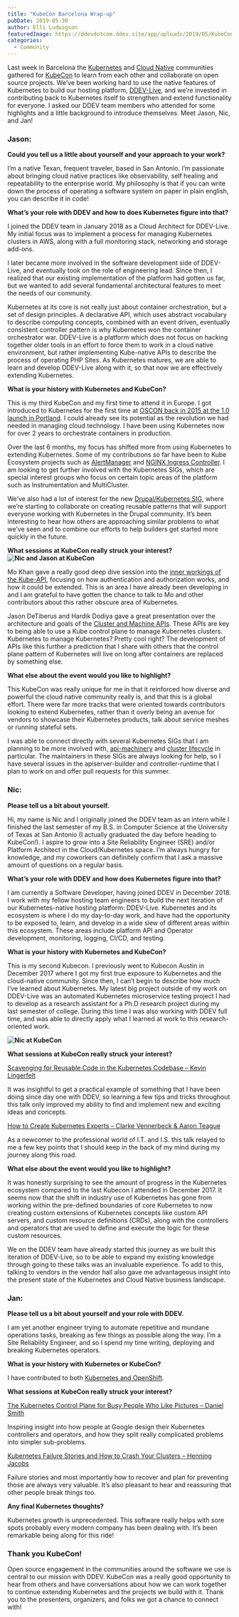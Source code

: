 ```yaml
---
title: "KubeCon Barcelona Wrap-up"
pubDate: 2019-05-30
author: Elli Ludwigson
featuredImage: https://ddevdotcom.ddev.site/app/uploads/2019/05/KubeCon-group.jpg
categories:
  - Community
---
```


Last week in Barcelona the [Kubernetes](https://kubernetes.io/) and [Cloud Native](https://www.cncf.io/) communities gathered for [KubeCon](https://events.linuxfoundation.org/events/kubecon-cloudnativecon-europe-2019/) to learn from each other and collaborate on open source projects. We’ve been working hard to use the native features of Kubernetes to build our hosting platform, [DDEV-Live](https://ddev.com/ddev-live/), and we’re invested in contributing back to Kubernetes itself to strengthen and extend functionality for everyone. I asked our DDEV team members who attended for some highlights and a little background to introduce themselves. Meet Jason, Nic, and Jan!

### Jason:

**Could you tell us a little about yourself and your approach to your work?**

I’m a native Texan, frequent traveler, based in San Antonio. I’m passionate about bringing cloud native practices like observability, self healing and repeatability to the enterprise world. My philosophy is that if you can write down the process of operating a software system on paper in plain english, you can describe it in code!

**What’s your role with DDEV and how to does Kubernetes figure into that?**

I joined the DDEV team in January 2018 as a Cloud Architect for DDEV-Live. My initial focus was to implement a process for managing Kubernetes clusters in AWS, along with a full monitoring stack, networking and storage add-ons.

I later became more involved in the software development side of DDEV-Live, and eventually took on the role of engineering lead. Since then, I realized that our existing implementation of the platform had gotten us far, but we wanted to add several fundamental architectural features to meet the needs of our community.

Kubernetes at its core is not really just about container orchestration, but a set of design principles. A declarative API, which uses abstract vocabulary to describe computing concepts, combined with an event driven, eventually consistent controller pattern is why Kubernetes won the container orchestrator war. DDEV-Live is a platform which does not focus on hacking together older tools in an effort to force them to work in a cloud native environment, but rather implementing Kube-native APIs to describe the process of operating PHP Sites. As Kubernetes matures, we are able to learn and develop DDEV-Live along with it, so that now we are effectively extending Kubernetes.

**What is your history with Kubernetes and KubeCon?**

This is my third KubeCon and my first time to attend it in Europe. I got introduced to Kubernetes for the first time at [OSCON back in 2015 at the 1.0 launch in Portland](https://conferences.oreilly.com/oscon/open-source-2015/public/schedule/detail/45281). I could already see its potential as the revolution we had needed in managing cloud technology. I have been using Kubernetes now for over 2 years to orchestrate containers in production.

Over the last 6 months, my focus has shifted more from using Kubernetes to extending Kubernetes. Some of my contributions so far have been to Kube Ecosystem projects such as [AlertManager](https://prometheus.io/docs/alerting/alertmanager/) and [NGINX Ingress Controller](https://kubernetes.github.io/ingress-nginx/). I am looking to get further involved with the Kubernetes SIGs, which are special interest groups who focus on certain topic areas of the platform such as Instrumentation and MultiCluster.

We’ve also had a lot of interest for the new [Drupal/Kubernetes SIG](https://github.com/drud/sig-drupal), where we’re starting to collaborate on creating reusable patterns that will support everyone working with Kubernetes in the Drupal community. It’s been interesting to hear how others are approaching similar problems to what we’ve seen and to combine our efforts to help builders get started more quickly in the future.

**What sessions at KubeCon really struck your interest?![Nic and Jason at KubeCon](https://ddev.com/app/uploads/2019/05/KubeCon-Nic-Jason-1024x768.jpg)**

Mo Khan gave a really good deep dive session into the [inner workings of the Kube-API](https://www.youtube.com/watch?v=-2xcNjKLU9E&list=PLj6h78yzYM2PpmMAnvpvsnR4c27wJePh3&index=249&t=0s), focusing on how authentication and authorization works, and how it could be extended. This is an area I have already been developing in and I am grateful to have gotten the chance to talk to Mo and other contributors about this rather obscure area of Kubernetes.

Jason DeTiberus and Hardik Dodiya gave a great presentation over the architecture and goals of the [Cluster and Machine APIs](https://www.youtube.com/watch?v=Mtg8jygK3Hs&list=PLj6h78yzYM2PpmMAnvpvsnR4c27wJePh3&index=291&t=0s). These APIs are key to being able to use a Kube control plane to manage Kubernetes clusters. Kubernetes to manage Kubernetes? Pretty cool right? The development of APIs like this further a prediction that I share with others that the control plane pattern of Kubernetes will live on long after containers are replaced by something else.

**What else about the event would you like to highlight?**

This KubeCon was really unique for me in that it reinforced how diverse and powerful the cloud native community really is, and that this is a global effort. There were far more tracks that were oriented towards contributors looking to extend Kubernetes, rather than it overly being an avenue for vendors to showcase their Kubernetes products, talk about service meshes or running stateful sets.

I was able to connect directly with several Kubernetes SIGs that I am planning to be more involved with, [api-machinery](https://github.com/kubernetes/community/tree/master/sig-api-machinery) and [cluster lifecycle](https://github.com/kubernetes/community/tree/master/sig-cluster-lifecycle) in particular. The maintainers in these SIGs are always looking for help, so I have several issues in the apiserver-builder and controller-runtime that I plan to work on and offer pull requests for this summer.

### Nic:

**Please tell us a bit about yourself.**

Hi, my name is Nic and I originally joined the DDEV team as an intern while I finished the last semester of my B.S. in Computer Science at the University of Texas at San Antonio (I actually graduated the day before heading to KubeCon!). I aspire to grow into a Site Reliability Engineer (SRE) and/or Platform Architect in the Cloud/Kubernetes space. I’m always hungry for knowledge, and my coworkers can definitely confirm that I ask a massive amount of questions on a regular basis.

**What’s your role with DDEV and how does Kubernetes figure into that?**

I am currently a Software Developer, having joined DDEV in December 2018\. I work with my fellow hosting team engineers to build the next iteration of our Kubernetes-native hosting platform: DDEV-Live. Kubernetes and its ecosystem is where I do my day-to-day work, and have had the opportunity to be exposed to, learn, and develop in a wide slew of different areas within this ecosystem. These areas include platform API and Operator development, monitoring, logging, CI/CD, and testing.

**What is your history with Kubernetes and KubeCon?**

This is my second Kubecon. I previously went to Kubecon Austin in December 2017 where I got my first true exposure to Kubernetes and the cloud-native community. Since then, I can’t begin to describe how much I’ve learned about Kubernetes. My latest big project outside of my work on DDEV-Live was an automated Kubernetes microservice testing project I had to develop as a research assistant for a Ph.D research project during my last semester of college. During this time I was also working with DDEV full time, and was able to directly apply what I learned at work to this research-oriented work.

**![Nic at KubeCon](https://ddev.com/app/uploads/2019/05/KubeCon-Nic-768x1024.jpg)**

**What sessions at KubeCon really struck your interest?**

[Scavenging for Reusable Code in the Kubernetes Codebase – Kevin Lingerfelt](https://www.youtube.com/watch?v=G8swjziYjY8&list=PLj6h78yzYM2PpmMAnvpvsnR4c27wJePh3&index=117&t=0s)

It was insightful to get a practical example of something that I have been doing since day one with DDEV, so learning a few tips and tricks throughout this talk only improved my ability to find and implement new and exciting ideas and concepts.

[How to Create Kubernetes Experts – Clarke Vennerbeck & Aaron Teague](https://www.youtube.com/watch?v=n6VPBUIkgqo&list=PLj6h78yzYM2PpmMAnvpvsnR4c27wJePh3&index=296&t=0s)

As a newcomer to the professional world of I.T. and I.S. this talk relayed to me a few key points that I should keep in the back of my mind during my journey along this road.

**What else about the event would you like to highlight?**

It was honestly surprising to see the amount of progress in the Kubernetes ecosystem compared to the last Kubecon I attended in December 2017\. It seems now that the shift in industry use of Kubernetes has gone from working within the pre-defined boundaries of core Kubernetes to now creating custom extensions of Kubernetes concepts like custom API servers, and custom resource definitions (CRDs), along with the controllers and operators that are used to define and execute the logic for these custom resources.

We on the DDEV team have already started this journey as we built this iteration of DDEV-Live, so to be able to expand my existing knowledge through going to these talks was an invaluable experience. To add to this, talking to vendors in the vendor hall also gave me advantageous insight into the present state of the Kubernetes and Cloud Native business landscape.

### Jan:

**Please tell us a bit about yourself and your role with DDEV.**

I am yet another engineer trying to automate repetitive and mundane operations tasks, breaking as few things as possible along the way. I’m a Site Reliability Engineer, and so I spend my time writing, deploying and breaking Kubernetes operators.

**What is your history with Kubernetes or KubeCon?**

I have contributed to both [Kubernetes and OpenShift](https://github.com/wozniakjan).

**What sessions at KubeCon really struck your interest?**

[The Kubernetes Control Plane for Busy People Who Like Pictures – Daniel Smith](https://www.youtube.com/watch?v=zCXiXKMqnuE&list=PLj6h78yzYM2PpmMAnvpvsnR4c27wJePh3&index=96&t=0s)

Inspiring insight into how people at Google design their Kubernetes controllers and operators, and how they split really complicated problems into simpler sub-problems.

[Kubernetes Failure Stories and How to Crash Your Clusters – Henning Jacobs](https://www.youtube.com/watch?v=6sDTB4eV4F8&list=PLj6h78yzYM2PpmMAnvpvsnR4c27wJePh3&index=31&t=0s)

Failure stories and most importantly how to recover and plan for preventing those are always very valuable. It’s also pleasant to hear and reassuring that other people break things too.

**Any final Kubernetes thoughts?**

Kubernetes growth is unprecedented. This software really helps with sore spots probably every modern company has been dealing with. It’s been remarkable being along for this ride!

### Thank you KubeCon!

Open source engagement in the communities around the software we use is central to our mission with DDEV. KubeCon was a really good opportunity to hear from others and have conversations about how we can work together to continue extending Kubernetes and the projects we build with it. Thank you to the presenters, organizers, and folks we got a chance to connect with!

